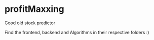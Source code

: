 # profitMaxxing
Good old stock predictor

Find the frontend, backend and Algorithms in their respective folders :)
